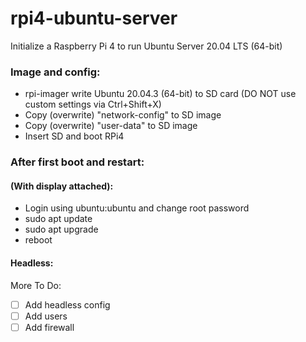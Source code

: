 # rpi4-ubuntu-server
Initialize a Raspberry Pi 4 to run Ubuntu Server 20.04 LTS (64-bit)

### Image and config:
  - rpi-imager write Ubuntu 20.04.3 (64-bit) to SD card (DO NOT use custom settings via Ctrl+Shift+X)
  - Copy (overwrite) "network-config" to SD image
  - Copy (overwrite) "user-data" to SD image
  - Insert SD and boot RPi4

### After first boot and restart:

  #### (With display attached):
  - Login using ubuntu:ubuntu and change root password
  - sudo apt update
  - sudo apt upgrade
  - reboot

  #### Headless:

More To Do:
  - [ ] Add headless config
  - [ ] Add users
  - [ ] Add firewall
